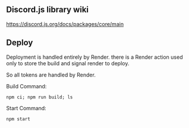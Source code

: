 ## Discord.js library wiki
https://discord.js.org/docs/packages/core/main

## Deploy
Deployment is handled entirely by Render. there is a Render action used only to store the build and signal render to deploy.


So all tokens are handled by Render.


Build Command:
```shell
npm ci; npm run build; ls
```

Start Command:
```shell
npm start
```
